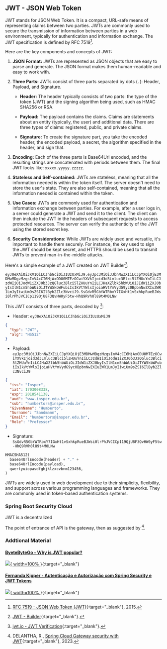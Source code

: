 ## JWT - JSON Web Token

JWT stands for JSON Web Token. It is a compact, URL-safe means of representing claims between two parties. JWTs are commonly used to secure the transmission of information between parties in a web environment, typically for authentication and information exchange. The JWT specification is defined by RFC 7519[^1].

Here are the key components and concepts of JWT:

1. **JSON Format:** JWTs are represented as JSON objects that are easy to parse and generate. The JSON format makes them human-readable and easy to work with.
2. **Three Parts:** JWTs consist of three parts separated by dots (`.`): Header, Payload, and Signature.

    - **Header:** The header typically consists of two parts: the type of the token (JWT) and the signing algorithm being used, such as HMAC SHA256 or RSA.
    
    - **Payload:** The payload contains the claims. Claims are statements about an entity (typically, the user) and additional data. There are three types of claims: registered, public, and private claims.
    
    - **Signature:** To create the signature part, you take the encoded header, the encoded payload, a secret, the algorithm specified in the header, and sign that.

3. **Encoding:** Each of the three parts is Base64Url encoded, and the resulting strings are concatenated with periods between them. The final JWT looks like: `xxxxx.yyyyy.zzzzz`.
4. **Stateless and Self-contained:** JWTs are stateless, meaning that all the information needed is within the token itself. The server doesn't need to store the user's state. They are also self-contained, meaning that all the information needed is contained within the token.
5. **Use Cases:** JWTs are commonly used for authentication and information exchange between parties. For example, after a user logs in, a server could generate a JWT and send it to the client. The client can then include the JWT in the headers of subsequent requests to access protected resources. The server can verify the authenticity of the JWT using the stored secret key.
6. **Security Considerations:** While JWTs are widely used and versatile, it's important to handle them securely. For instance, the key used to sign the JWT should be kept secret, and HTTPS should be used to transmit JWTs to prevent man-in-the-middle attacks.

Here's a simple example of a JWT created on JWT Builder[^2]:

`eyJ0eXAiOiJKV1QiLCJhbGciOiJIUzUxMiJ9.eyJpc3MiOiJJbnNwZXIiLCJpYXQiOjE3MDMwMDgzMzgsImV4cCI6MjAxODU0MTEzOCwiYXVkIjoid3d3Lmluc3Blci5lZHUuYnIiLCJzdWIiOiJodW1iZXJ0b3JzQGluc3Blci5lZHUuYnIiLCJHaXZlbk5hbWUiOiJIdW1iZXJ0byIsIlN1cm5hbWUiOiJTYW5kbWFubiIsIkVtYWlsIjoiaHVtYmVydG9yc0BpbnNwZXIuZWR1LmJyIiwiUm9sZSI6IlByb2Zlc3NvciJ9.SsGdvR5GbYWTRbxY7IGxHt1vSxhkpRueBJWsi0lrPhJVCICp119QjU8F3QvHW0yF5tw-HhQ9RVh0l89t4M0LNw`

This JWT consists of three parts, decoded by [^3]:

- Header: `eyJ0eXAiOiJKV1QiLCJhbGciOiJIUzUxMiJ9`

```json
{
  "typ": "JWT",
  "alg": "HS512"
}
```

- Payload: `eyJpc3MiOiJJbnNwZXIiLCJpYXQiOjE3MDMwMDgzMzgsImV4cCI6MjAxODU0MTEzOCwiYXVkIjoid3d3Lmluc3Blci5lZHUuYnIiLCJzdWIiOiJodW1iZXJ0b3JzQGluc3Blci5lZHUuYnIiLCJHaXZlbk5hbWUiOiJIdW1iZXJ0byIsIlN1cm5hbWUiOiJTYW5kbWFubiIsIkVtYWlsIjoiaHVtYmVydG9yc0BpbnNwZXIuZWR1LmJyIiwiUm9sZSI6IlByb2Zlc3NvciJ9`

```json
{
  "iss": "Insper",
  "iat": 1703008338,
  "exp": 2018541138,
  "aud": "www.insper.edu.br",
  "sub": "humbertors@insper.edu.br",
  "GivenName": "Humberto",
  "Surname": "Sandmann",
  "Email": "humbertors@insper.edu.br",
  "Role": "Professor"
}
```

- Signature: `SsGdvR5GbYWTRbxY7IGxHt1vSxhkpRueBJWsi0lrPhJVCICp119QjU8F3QvHW0yF5tw-HhQ9RVh0l89t4M0LNw`

```py
HMACSHA512(
  base64UrlEncode(header) + "." +
  base64UrlEncode(payload),
  qwertyuiopasdfghjklzxcvbnm123456,
)
```

JWTs are widely used in web development due to their simplicity, flexibility, and support across various programming languages and frameworks. They are commonly used in token-based authentication systems.

### Spring Boot Security Cloud

JWT is a decentralized 

The point of entrance of API is the gateway, then as suggested by [^5].


### Addtional Material


#### <a href="https://www.youtube.com/watch?v=P2CPd9ynFLg" target="_blank">ByeteByteGo - Why is JWT popular?</a></i>

[![](https://img.youtube.com/vi/P2CPd9ynFLg/0.jpg){ width=100% }](https://www.youtube.com/watch?v=P2CPd9ynFLg){:target="_blank"}

#### <a href="https://www.youtube.com/watch?v=5w-YCcOjPD0" target="_blank">Fernanda Kipper - Autenticação e Autorização com Spring Security e JWT Tokens</a></i>

[![](https://img.youtube.com/vi/5w-YCcOjPD0/0.jpg){ width=100% }](https://www.youtube.com/watch?v=5w-YCcOjPD0){:target="_blank"}



[^1]: [RFC 7519 - JSON Web Token (JWT)](https://datatracker.ietf.org/doc/html/rfc7519){:target="_blank"}, 2015.
    
[^2]: [JWT - Builder](http://jwtbuilder.jamiekurtz.com){:target="_blank"}.
    
[^3]: [jwt.io - JWT Verification](https://jwt.io/){:target="_blank"}.

[^4]: [Unix Time Stamp - Epoch Converter](https://www.unixtimestamp.com){:target="_blank"}.

[^5]: DELANTHA, R., [Spring Cloud Gateway security with JWT](https://medium.com/@rajithgama/spring-cloud-gateway-security-with-jwt-23045ba59b8a){:target="_blank"}, 2023.

[^6]: [Wikipedia - Pepper (cryptography)](https://en.wikipedia.org/wiki/Pepper_(cryptography)){:target="_blank"}.

[^7]: PGzlan, [Serve your hash with Salt and Pepper for Stronger Account Security](https://dev.to/0xog_pg/serve-your-hash-with-salt-and-pepper-for-stronger-account-security-587k){:target="_blank"}, 2023.